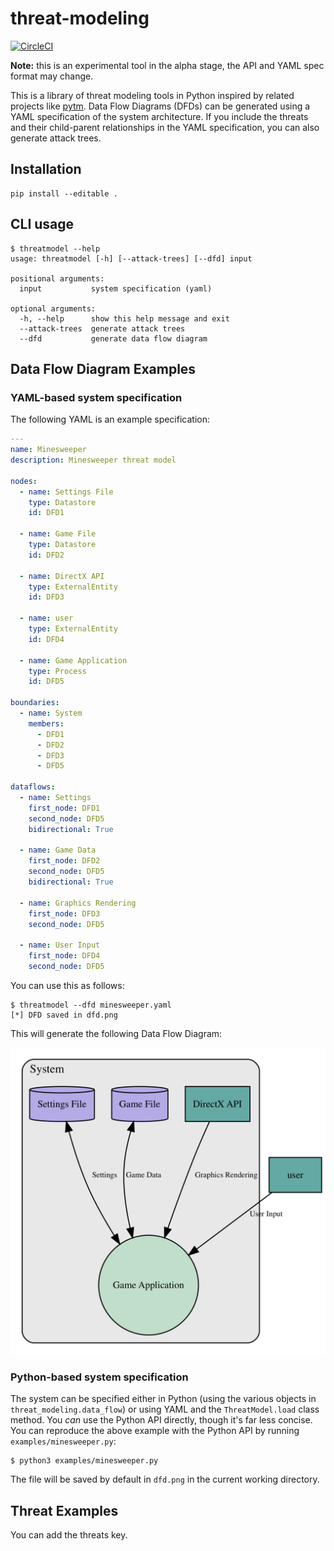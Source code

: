 # threat-modeling
[![CircleCI](https://circleci.com/gh/redshiftzero/threat-modeling.svg?style=svg)](https://circleci.com/gh/redshiftzero/threat-modeling)

**Note:** this is an experimental tool in the alpha stage, the API and YAML spec format may change.

This is a library of threat modeling tools in Python inspired by related projects like [pytm](https://github.com/izar/pytm). Data Flow Diagrams (DFDs) can be generated using a YAML specification of the system architecture. If you include the threats and their child-parent relationships in the YAML specification, you can also generate attack trees.

## Installation

```
pip install --editable .
```

## CLI usage

```
$ threatmodel --help
usage: threatmodel [-h] [--attack-trees] [--dfd] input

positional arguments:
  input           system specification (yaml)

optional arguments:
  -h, --help      show this help message and exit
  --attack-trees  generate attack trees
  --dfd           generate data flow diagram
```

## Data Flow Diagram Examples

### YAML-based system specification

The following YAML is an example specification:

```yaml
---
name: Minesweeper
description: Minesweeper threat model

nodes:
  - name: Settings File
    type: Datastore
    id: DFD1
  
  - name: Game File
    type: Datastore
    id: DFD2

  - name: DirectX API
    type: ExternalEntity
    id: DFD3

  - name: user
    type: ExternalEntity
    id: DFD4

  - name: Game Application
    type: Process
    id: DFD5

boundaries:
  - name: System
    members: 
      - DFD1
      - DFD2
      - DFD3
      - DFD5

dataflows:
  - name: Settings
    first_node: DFD1
    second_node: DFD5
    bidirectional: True
  
  - name: Game Data
    first_node: DFD2
    second_node: DFD5
    bidirectional: True

  - name: Graphics Rendering
    first_node: DFD3
    second_node: DFD5
  
  - name: User Input
    first_node: DFD4
    second_node: DFD5
```

You can use this as follows:

```
$ threatmodel --dfd minesweeper.yaml
[*] DFD saved in dfd.png
```

This will generate the following Data Flow Diagram:

![alt text](docs/images/minesweeper.png)

### Python-based system specification

The system can be specified either in Python (using the various objects in `threat_modeling.data_flow`) or using YAML and the `ThreatModel.load` class method.
You _can_ use the Python API directly, though it's far less concise. You can reproduce the above example with the Python API by running `examples/minesweeper.py`:

```
$ python3 examples/minesweeper.py
```

The file will be saved by default in `dfd.png` in the current working directory.

## Threat Examples

You can add the threats key.